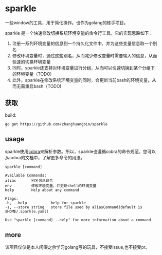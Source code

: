 # sparkle

一些window的工具，用于简化操作。也作为golang的练手项目。

sparkle 是一个快速修改切换系统环境变量的命令行工具。它的实现思路如下：

1. 注册一系列环境变量的信息到一个持久化文件中，并为这些变量信息取一个别名
2. 修改环境变量时，通过这些别名，从而减少修改变量时需要输入的信息，从而快速的切换环境变量
3. 同时，sparkle还支持对环境变量进行分组，从而可以快速切换到某个分组下的环境变量（TODO)
4. 此外，sparkle在修改系统环境变量的同时，会更新当前bash的环境变量，从而无需重启bash（TODO)


## 获取

build:

```shell
go get https://github.com/zhanghuangbin/sparkle
```

## usage

sparkle使用[cobra](https://github.com/spf13/cobra)来解析参数。所以，sparkle也遵循cobra的命令规范，您可以从cobra的文档中，了解更多命令的用法。

```text
sparkle [command]

Available Commands:
alias       别名信息命令
env         修改环境变量，并更新shell的环境变量
help        Help about any command

Flags:
-h, --help           help for sparkle
-s, --store string   store file used by aliasCommand(default is $HOME/.sparkle.yaml)

Use "sparkle [command] --help" for more information about a command.
```

## more

该项目仅仅是本人闲暇之余学习golang写的玩具，不接受issue,也不接受pr。






